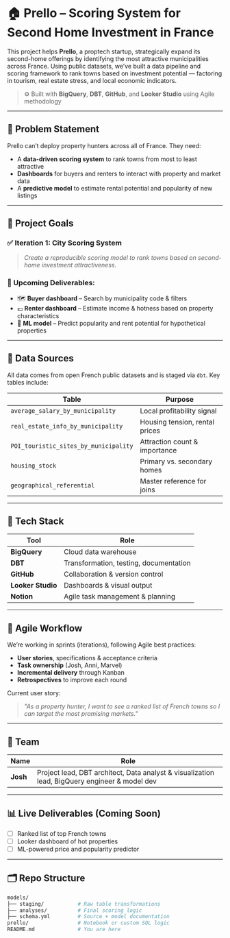 # 🏠 Prello – Scoring System for Second Home Investment in France

This project helps **Prello**, a proptech startup, strategically expand its second-home offerings by identifying the most attractive municipalities across France. Using public datasets, we’ve built a data pipeline and scoring framework to rank towns based on investment potential — factoring in tourism, real estate stress, and local economic indicators.

> ⚙️ Built with **BigQuery**, **DBT**, **GitHub**, and **Looker Studio** using Agile methodology

---

## 📍 Problem Statement

Prello can’t deploy property hunters across all of France. They need:
- A **data-driven scoring system** to rank towns from most to least attractive
- **Dashboards** for buyers and renters to interact with property and market data
- A **predictive model** to estimate rental potential and popularity of new listings

---

## 🎯 Project Goals

### ✅ Iteration 1: City Scoring System
> *Create a reproducible scoring model to rank towns based on second-home investment attractiveness.*

### 🧭 Upcoming Deliverables:
- 🗺️ **Buyer dashboard** – Search by municipality code & filters
- 💶 **Renter dashboard** – Estimate income & hotness based on property characteristics
- 🤖 **ML model** – Predict popularity and rent potential for hypothetical properties

---

## 🧩 Data Sources

All data comes from open French public datasets and is staged via `dbt`. Key tables include:

| Table | Purpose |
|-------|---------|
| `average_salary_by_municipality` | Local profitability signal |
| `real_estate_info_by_municipality` | Housing tension, rental prices |
| `POI_touristic_sites_by_municipality` | Attraction count & importance |
| `housing_stock` | Primary vs. secondary homes |
| `geographical_referential` | Master reference for joins |

---

## 🧱 Tech Stack

| Tool | Role |
|------|------|
| **BigQuery** | Cloud data warehouse |
| **DBT** | Transformation, testing, documentation |
| **GitHub** | Collaboration & version control |
| **Looker Studio** | Dashboards & visual output |
| **Notion** | Agile task management & planning |

---

## 🚧 Agile Workflow

We’re working in sprints (iterations), following Agile best practices:
- **User stories**, specifications & acceptance criteria
- **Task ownership** (Josh, Anni, Marvel)
- **Incremental delivery** through Kanban
- **Retrospectives** to improve each round

Current user story:
> *"As a property hunter, I want to see a ranked list of French towns so I can target the most promising markets."*

---

## 👥 Team

| Name | Role |
|------|------|
| **Josh** | Project lead, DBT architect, Data analyst & visualization lead, BigQuery engineer & model dev

---

## 📊 Live Deliverables (Coming Soon)

- [ ] Ranked list of top French towns
- [ ] Looker dashboard of hot properties
- [ ] ML-powered price and popularity predictor

---

## 🗂️ Repo Structure

```bash
models/
├── staging/           # Raw table transformations
├── analyses/          # Final scoring logic
├── schema.yml         # Source + model documentation
prello/                # Notebook or custom SQL logic
README.md              # You are here
